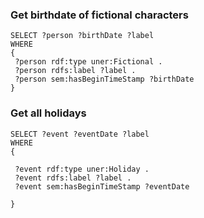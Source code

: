 ### Get birthdate of fictional characters

```
SELECT ?person ?birthDate ?label
WHERE
{
 ?person rdf:type uner:Fictional .
 ?person rdfs:label ?label .
 ?person sem:hasBeginTimeStamp ?birthDate
}
```

### Get all holidays 
```
SELECT ?event ?eventDate ?label
WHERE
{
  
 ?event rdf:type uner:Holiday .
 ?event rdfs:label ?label .
 ?event sem:hasBeginTimeStamp ?eventDate
        
}
```

